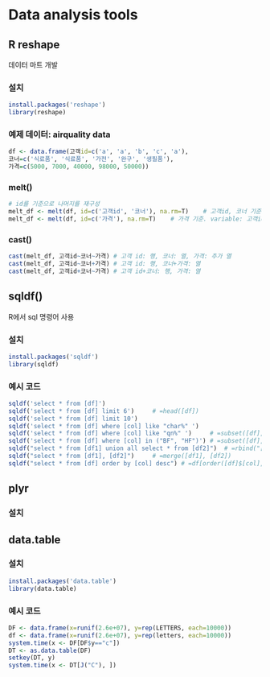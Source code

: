 # Data analysis tools

## R reshape

데이터 마트 개발

### 설치

```R
install.packages('reshape')
library(reshape)
```

### 예제 데이터: airquality data

```R
df <- data.frame(고객id=c('a', 'a', 'b', 'c', 'a'),
코너=c('식료품', '식료품', '가전', '완구', '생필품'),
가격=c(5000, 7000, 40000, 98000, 50000))
```

### melt()

```R
# id를 기준으로 나머지를 재구성
melt_df <- melt(df, id=c('고객id', '코너'), na.rm=T)	# 고객id, 코너 기준. variable: 가격
melt_df <- melt(df, id=c('가격'), na.rm=T)	# 가격 기준. variable: 고객id, 코너
```

### cast()

```R
cast(melt_df, 고객id~코너~가격) # 고객 id: 행, 코너: 열, 가격: 추가 열
cast(melt_df, 고객id~코너+가격) # 고객 id: 행, 코너+가격: 열
cast(melt_df, 고객id+코너~가격) # 고객 id+코너: 행, 가격: 열
```

## sqldf()  

R에서 sql 명령어 사용

### 설치

```R
install.packages('sqldf')
library(sqldf)
```

### 예시 코드

```R
sqldf('select * from [df]')
sqldf('select * from [df] limit 6')		# =head([df])
sqldf('select * from [df] limit 10')
sqldf('select * from [df] where [col] like "char%" ')
sqldf('select * from [df] where [col] like "qn%" ')		# =subset([df], grep1('qn%', [col]))
sqldf('select * from [df] where [col] in ("BF", "HF")')	# =subset([df], [col] %in% c('BF', 'HF'))
sqldf("select * from [df1] union all select * from [df2]")	# =rbind("[df1], [df2]")
sqldf("select * from [df1], [df2]")		# =merge([df1], [df2])
sqldf("select * from [df] order by [col] desc")	# =df[order([df]$[col], decreasing=T),]
```

## plyr

### 설치

## data.table

### 설치

```R
install.packages('data.table')
library(data.table)
```

### 예시 코드

```R
DF <- data.frame(x=runif(2.6e+07), y=rep(LETTERS, each=10000))
df <- data.frame(x=runif(2.6e+07), y=rep(letters, each=10000))
system.time(x <- DF[DF$y=="c"])
DT <- as.data.table(DF)
setkey(DT, y)
system.time(x <- DT[J("C"), ])
```










